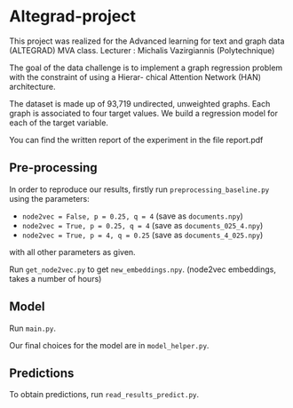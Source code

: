 # Altegrad-project
This project was realized for the Advanced learning for text and graph data (ALTEGRAD) MVA class.
Lecturer : Michalis Vazirgiannis (Polytechnique)

The goal of the data challenge is to implement a graph
regression  problem  with  the  constraint  of  using  a  Hierar-
chical Attention Network (HAN) architecture. 

The dataset is made up of 93,719 undirected,
unweighted graphs.  Each graph is associated to four target
values.  We build a regression model for each of the target
variable. 

You can find the written report of the experiment in the file report.pdf 

## Pre-processing

In order to reproduce our results, firstly run `preprocessing_baseline.py` using the parameters: 

- `node2vec = False, p = 0.25, q = 4` (save as `documents.npy`)
- `node2vec = True, p = 0.25, q = 4` (save as `documents_025_4.npy`)
- `node2vec = True, p = 4, q = 0.25` (save as `documents_4_025.npy`)

with all other parameters as given. 

Run `get_node2vec.py` to get `new_embeddings.npy`. (node2vec embeddings, takes a number of hours)

## Model

Run `main.py`.

Our final choices for the model are in `model_helper.py`. 

## Predictions

To obtain predictions, run `read_results_predict.py`. 
